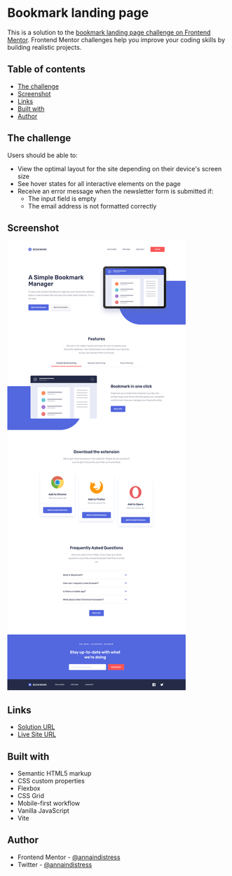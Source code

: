 # Bookmark landing page

This is a solution to the [bookmark landing page challenge on Frontend Mentor](https://www.frontendmentor.io/challenges/bookmark-landing-page-5d0b588a9edda32581d29158). Frontend Mentor challenges help you improve your coding skills by building realistic projects.

## Table of contents

- [The challenge](#the-challenge)
- [Screenshot](#screenshot)
- [Links](#links)
- [Built with](#built-with)
- [Author](#author)

## The challenge

Users should be able to:

- View the optimal layout for the site depending on their device's screen size
- See hover states for all interactive elements on the page
- Receive an error message when the newsletter form is submitted if:
  - The input field is empty
  - The email address is not formatted correctly

## Screenshot

![](./screenshot.png)

## Links

- [Solution URL](https://github.com/annaindistress/frontend-mentor-bookmark-landing-page)
- [Live Site URL](https://annaindistress.github.io/frontend-mentor-bookmark-landing-page/)
## Built with

- Semantic HTML5 markup
- CSS custom properties
- Flexbox
- CSS Grid
- Mobile-first workflow
- Vanilla JavaScript
- Vite

## Author

- Frontend Mentor - [@annaindistress](https://www.frontendmentor.io/profile/annaindistress)
- Twitter - [@annaindistress](https://www.twitter.com/annaindistress)
